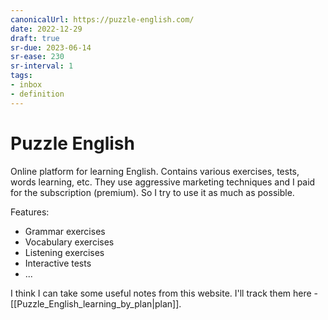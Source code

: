 ```yaml
---
canonicalUrl: https://puzzle-english.com/
date: 2022-12-29
draft: true
sr-due: 2023-06-14
sr-ease: 230
sr-interval: 1
tags:
- inbox
- definition
---
```


# Puzzle English

Online platform for learning English. Contains various exercises, tests, words
learning, etc. They use aggressive marketing techniques and I paid for the
subscription (premium). So I try to use it as much as possible.

Features:

- Grammar exercises
- Vocabulary exercises
- Listening exercises
- Interactive tests
- ...

I think I can take some useful notes from this website. I'll track them here -
[[Puzzle_English_learning_by_plan|plan]].
